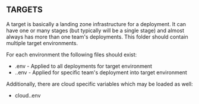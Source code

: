 ## TARGETS

A target is basically a landing zone infrastructure for a deployment. It can have one or many stages (but typically will be a single stage) and almost always has more than one team's deployments. This folder should contain multiple target environments. 

For each environment the following files should exist:

- <target>.env - Applied to all deployments for target environment
- <target>.<team>.env - Applied for specific team's deployment into target environment

Additionally, there are cloud specific variables which may be loaded as well:

- cloud.<cloud>.env
